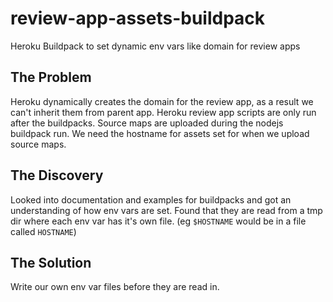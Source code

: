# review-app-assets-buildpack
Heroku Buildpack to set dynamic env vars like domain for review apps

## The Problem
Heroku dynamically creates the domain for the review app, as a result we can't inherit them from parent app.
Heroku review app scripts are only run after the buildpacks. Source maps are uploaded during the nodejs buildpack run.
We need the hostname for assets set for when we upload source maps.

## The Discovery
Looked into documentation and examples for buildpacks and got an understanding of how env vars are set.
Found that they are read from a tmp dir where each env var has it's own file. (eg `$HOSTNAME` would be in a file called `HOSTNAME`)

## The Solution
Write our own env var files before they are read in.
